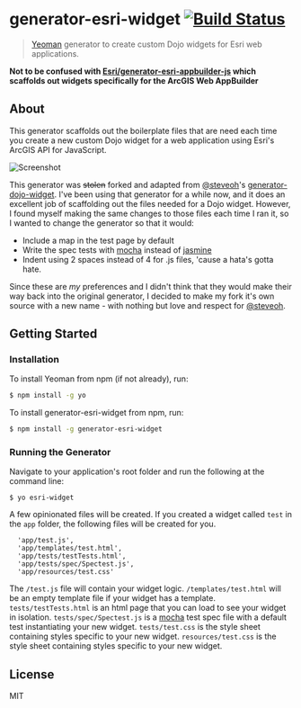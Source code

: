 # generator-esri-widget [![Build Status](https://secure.travis-ci.org/tomwayson/generator-esri-widget.png?branch=master)](https://travis-ci.org/tomwayson/generator-esri-widget)

> [Yeoman](http://yeoman.io) generator to create custom Dojo widgets for Esri web applications.

**Not to be confused with [Esri/generator-esri-appbuilder-js](http://github.com/Esri/generator-esri-appbuilder-js) which scaffolds out widgets specifically for the ArcGIS Web AppBuilder**

## About

This generator scaffolds out the boilerplate files that are need each time you create a new custom Dojo widget for a web application using Esri's ArcGIS API for JavaScript.

![Screenshot](https://raw.githubusercontent.com/tomwayson/generator-esri-widget/master/docs/images/yo-esri-widget.png)

This generator was <del>stolen</del> forked and adapted from [@steveoh](https://github.com/steveoh)'s [generator-dojo-widget](https://github.com/steveoh/generator-dojo-widget). I've been using that generator for a while now, and it does an excellent job of scaffolding out the files needed for a Dojo widget. However, I found myself making the same changes to those files each time I ran it, so I wanted to change the generator so that it would:

* Include a map in the test page by default
* Write the spec tests with [mocha](http://visionmedia.github.io/mocha/) instead of [jasmine](http://jasmine.github.io/)
* Indent using 2 spaces instead of 4 for .js files, 'cause a hata's gotta hate.

Since these are *my* preferences and I didn't think that they would make their way back into the original generator, I decided to make my fork it's own source with a new name - with nothing but love and respect for [@steveoh](https://github.com/steveoh).

## Getting Started

### Installation

To install Yeoman from npm (if not already), run:

```bash
$ npm install -g yo
```

To install generator-esri-widget from npm, run:

```bash
$ npm install -g generator-esri-widget
```

### Running the Generator

Navigate to your application's root folder and run the following at the command line:

```
$ yo esri-widget
```

A few opinionated files will be created. If you created a widget called `test` in the `app` folder, the following files will be created for you.

      'app/test.js',
      'app/templates/test.html',
      'app/tests/testTests.html',
      'app/tests/spec/Spectest.js',
      'app/resources/test.css'

The `/test.js` file will contain your widget logic.
`/templates/test.html` will be an empty template file if your widget has a template.
`tests/testTests.html` is an html page that you can load to see your widget in isolation.
`tests/spec/Spectest.js` is a [mocha](http://visionmedia.github.io/mocha/) test spec file with a default test instantiating your new widget.
`tests/test.css` is the style sheet containing styles specific to your new widget.
`resources/test.css` is the style sheet containing styles specific to your new widget.

## License

MIT
